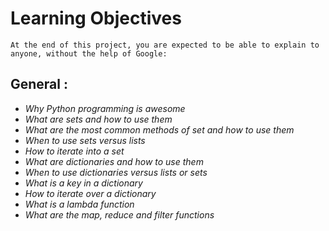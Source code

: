# **Learning Objectives**
    At the end of this project, you are expected to be able to explain to anyone, without the help of Google:

## **General :**
- *Why Python programming is awesome*
- *What are sets and how to use them*
- *What are the most common methods of set and how to use them*
- *When to use sets versus lists*
- *How to iterate into a set*
- *What are dictionaries and how to use them*
- *When to use dictionaries versus lists or sets*
- *What is a key in a dictionary*
- *How to iterate over a dictionary*
- *What is a lambda function*
- *What are the map, reduce and filter functions*